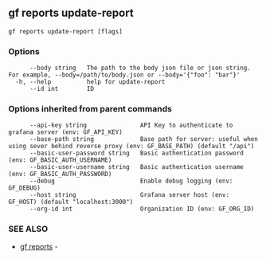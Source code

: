 ## gf reports update-report



```
gf reports update-report [flags]
```

### Options

```
      --body string   The path to the body json file or json string. For example, --body=/path/to/body.json or --body='{"foo": "bar"}'
  -h, --help          help for update-report
      --id int        ID
```

### Options inherited from parent commands

```
      --api-key string               API Key to authenticate to grafana server (env: GF_API_KEY)
      --base-path string             Base path for server: useful when using sever behind reverse proxy (env: GF_BASE_PATH) (default "/api")
      --basic-user-password string   Basic authentication password (env: GF_BASIC_AUTH_USERNAME)
      --basic-user-username string   Basic authentication username (env: GF_BASIC_AUTH_PASSWORD)
      --debug                        Enable debug logging (env: GF_DEBUG)
      --host string                  Grafana server host (env: GF_HOST) (default "localhost:3000")
      --org-id int                   Organization ID (env: GF_ORG_ID)
```

### SEE ALSO

* [gf reports](gf_reports.md)	 - 

